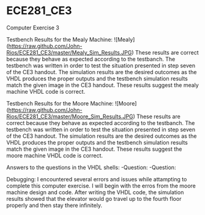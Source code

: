 ECE281_CE3
==========

Computer Exercise 3

Testbench Results for the Mealy Machine:
![Mealy] (https://raw.github.com/John-Rios/ECE281_CE3/master/Mealy_Sim_Results.JPG)
These results are correct because they behave as expected according to the testbanch. The testbench was written in order to test the situation presented in step seven of the CE3 handout. The simulation results are the desired outcomes as the VHDL produces the proper outputs and the testbench simulation results match the given image in the CE3 handout. These results suggest the mealy machine VHDL code is correct. 


Testbench Results for the Moore Machine:
![Moore] (https://raw.github.com/John-Rios/ECE281_CE3/master/Moore_Sim_Results.JPG)
These results are correct because they behave as expected according to the testbanch. The testbench was written in order to test the situation presented in step seven of the CE3 handout. The simulation results are the desired outcomes as the VHDL produces the proper outputs and the testbench simulation results match the given image in the CE3 handout. These results suggest the moore machine VHDL code is correct. 

Answers to the questions in the VHDL shells:
-Question:
-Question:

Debugging: 
  I encountered several errors and issues while attampting to complete this computer exercise. I will begin with the erros from the moore machine design and code. After writing the VHDL code, the simulation results showed that the elevator would go travel up to the fourth floor properly and then stay there infinitely. 


